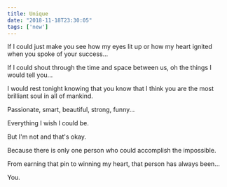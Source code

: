 ```yaml
---
title: Unique
date: "2018-11-18T23:30:05"
tags: ['new']
---
```


If I could just make you see how my eyes lit up or how my heart ignited when you spoke of your success...

If I could shout through the time and space between us, oh the things I would tell you...

I would rest tonight knowing that you know that I think you are the most brilliant soul in all of mankind.

Passionate, smart, beautiful, strong, funny...

Everything I wish I could be.

But I'm not and that's okay.

Because there is only one person who could accomplish the impossible. 

From earning that pin to winning my heart, that person has always been...

You.